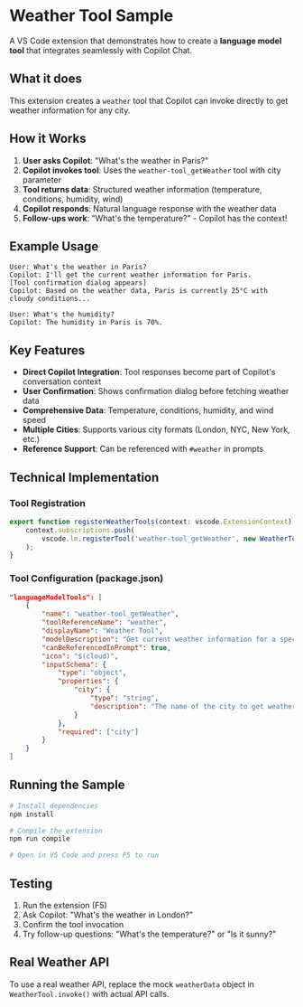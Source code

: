 # Weather Tool Sample

A VS Code extension that demonstrates how to create a **language model tool** that integrates seamlessly with Copilot Chat.

## What it does

This extension creates a `weather` tool that Copilot can invoke directly to get weather information for any city.

## How it Works

1. **User asks Copilot**: "What's the weather in Paris?"
2. **Copilot invokes tool**: Uses the `weather-tool_getWeather` tool with city parameter
3. **Tool returns data**: Structured weather information (temperature, conditions, humidity, wind)
4. **Copilot responds**: Natural language response with the weather data
5. **Follow-ups work**: "What's the temperature?" - Copilot has the context!

## Example Usage

```
User: What's the weather in Paris?
Copilot: I'll get the current weather information for Paris.
[Tool confirmation dialog appears]
Copilot: Based on the weather data, Paris is currently 25°C with cloudy conditions...

User: What's the humidity?
Copilot: The humidity in Paris is 70%.
```

## Key Features

- **Direct Copilot Integration**: Tool responses become part of Copilot's conversation context
- **User Confirmation**: Shows confirmation dialog before fetching weather data
- **Comprehensive Data**: Temperature, conditions, humidity, and wind speed
- **Multiple Cities**: Supports various city formats (London, NYC, New York, etc.)
- **Reference Support**: Can be referenced with `#weather` in prompts

## Technical Implementation

### Tool Registration

```typescript
export function registerWeatherTools(context: vscode.ExtensionContext) {
	context.subscriptions.push(
		vscode.lm.registerTool('weather-tool_getWeather', new WeatherTool())
	);
}
```

### Tool Configuration (package.json)

```json
"languageModelTools": [
    {
        "name": "weather-tool_getWeather",
        "toolReferenceName": "weather",
        "displayName": "Weather Tool",
        "modelDescription": "Get current weather information for a specified city",
        "canBeReferencedInPrompt": true,
        "icon": "$(cloud)",
        "inputSchema": {
            "type": "object",
            "properties": {
                "city": {
                    "type": "string",
                    "description": "The name of the city to get weather information for"
                }
            },
            "required": ["city"]
        }
    }
]
```

## Running the Sample

```bash
# Install dependencies
npm install

# Compile the extension
npm run compile

# Open in VS Code and press F5 to run
```

## Testing

1. Run the extension (F5)
2. Ask Copilot: "What's the weather in London?"
3. Confirm the tool invocation
4. Try follow-up questions: "What's the temperature?" or "Is it sunny?"

## Real Weather API

To use a real weather API, replace the mock `weatherData` object in `WeatherTool.invoke()` with actual API calls.
